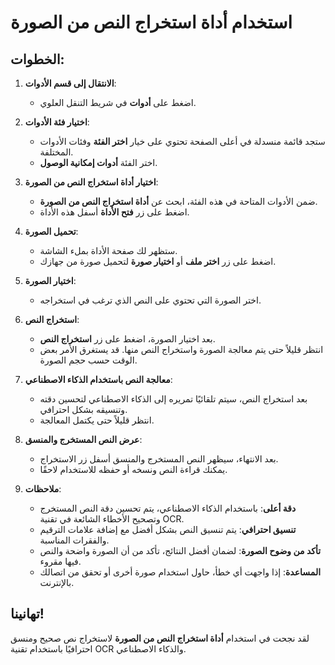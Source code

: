 # استخدام أداة استخراج النص من الصورة

## الخطوات:

1. **الانتقال إلى قسم الأدوات**:

   - اضغط على **أدوات** في شريط التنقل العلوي.

2. **اختيار فئة الأدوات**:

   - ستجد قائمة منسدلة في أعلى الصفحة تحتوي على خيار **اختر الفئة** وفئات الأدوات المختلفة.
   - اختر الفئة **أدوات إمكانية الوصول**.

3. **اختيار أداة استخراج النص من الصورة**:

   - ضمن الأدوات المتاحة في هذه الفئة، ابحث عن **أداة استخراج النص من الصورة**.
   - اضغط على زر **فتح الأداة** أسفل هذه الأداة.

4. **تحميل الصورة**:

   - ستظهر لك صفحة الأداة بملء الشاشة.
   - اضغط على زر **اختر ملف** أو **اختيار صورة** لتحميل صورة من جهازك.

5. **اختيار الصورة**:

   - اختر الصورة التي تحتوي على النص الذي ترغب في استخراجه.

6. **استخراج النص**:

   - بعد اختيار الصورة، اضغط على زر **استخراج النص**.
   - انتظر قليلاً حتى يتم معالجة الصورة واستخراج النص منها. قد يستغرق الأمر بعض الوقت حسب حجم الصورة.

7. **معالجة النص باستخدام الذكاء الاصطناعي**:

   - بعد استخراج النص، سيتم تلقائيًا تمريره إلى الذكاء الاصطناعي لتحسين دقته وتنسيقه بشكل احترافي.
   - انتظر قليلاً حتى يكتمل المعالجة.

8. **عرض النص المستخرج والمنسق**:

   - بعد الانتهاء، سيظهر النص المستخرج والمنسق أسفل زر الاستخراج.
   - يمكنك قراءة النص ونسخه أو حفظه للاستخدام لاحقًا.

9. **ملاحظات**:

   - **دقة أعلى**: باستخدام الذكاء الاصطناعي، يتم تحسين دقة النص المستخرج وتصحيح الأخطاء الشائعة في تقنية OCR.
   - **تنسيق احترافي**: يتم تنسيق النص بشكل أفضل مع إضافة علامات الترقيم والفقرات المناسبة.
   - **تأكد من وضوح الصورة**: لضمان أفضل النتائج، تأكد من أن الصورة واضحة والنص فيها مقروء.
   - **المساعدة**: إذا واجهت أي خطأ، حاول استخدام صورة أخرى أو تحقق من اتصالك بالإنترنت.

## تهانينا!

لقد نجحت في استخدام **أداة استخراج النص من الصورة** لاستخراج نص صحيح ومنسق احترافيًا باستخدام تقنية OCR والذكاء الاصطناعي.
